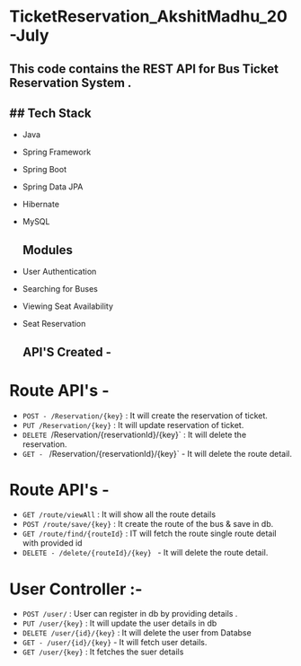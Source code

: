 # TicketReservation_AkshitMadhu_20-July

## This code contains the REST API for Bus Ticket Reservation System .

## ## Tech Stack

* Java
* Spring Framework
* Spring Boot
* Spring Data JPA
* Hibernate
* MySQL


  ## Modules

* User Authentication
* Searching for Buses
* Viewing Seat Availability
* Seat Reservation


  ## API'S Created -

# Route API's -   
* `POST - /Reservation/{key}` :  It will create the reservation of ticket.  
* `PUT /Reservation/{key}` : It will update reservation of ticket. 
* `DELETE `/Reservation/{reservationId}/{key}` : It will delete the reservation.
* `GET - ` /Reservation/{reservationId}/{key}` -  It will delete the route detail. 

# Route API's -   
* `GET /route/viewAll` :  It will show all the route details 
* `POST /route/save/{key}` : It create the route of the bus & save in db.
* `GET /route/find/{routeId}` : IT will fetch the route single route detail with provided id   
* `DELETE - /delete/{routeId}/{key} ` -  It will delete the route detail. 

  
# User Controller :-  
* `POST /user/` : User can register in db by providing details .
* `PUT /user/{key}` : It will update the user details in db
* `DELETE /user/{id}/{key}` : It will delete the user from Databse 
* `GET - /user/{id}/{key}` -  It will fetch user details.
* `GET /user/{key}` : It fetches the suer details 


 
